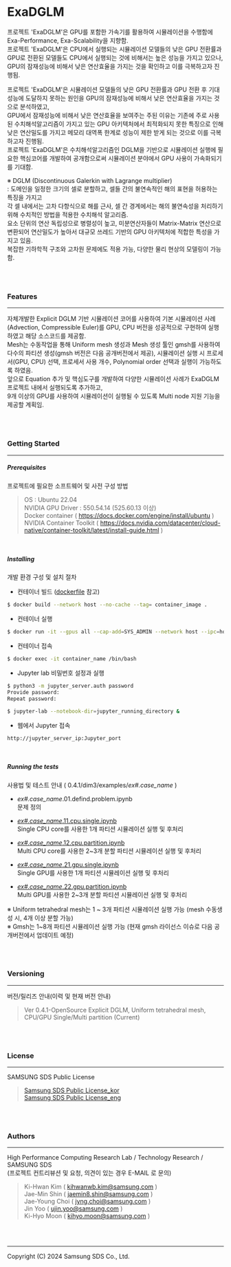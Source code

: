 # ExaDGLM
프로젝트 'ExaDGLM'은 GPU를 포함한 가속기를 활용하여 시뮬레이션을 수행함에 Exa-Performance, Exa-Scalability을 지향함. <br>
프로젝트 'ExaDGLM'은 CPU에서 실행되는 시뮬레이션 모델들의 낮은 GPU 전환률과 GPU로 전환된 모델들도 CPU에서 실행되는 것에 비해서는 높은 성능을 가지고 있으나, <br>
GPU의 잠재성능에 비해서 낮은 연산효율을 가지는 것을 확인하고 이를 극복하고자 진행됨. <br>

프로젝트 'ExaDGLM'은 시뮬레이션 모델들의 낮은 GPU 전환률과 GPU 전환 후 기대성능에 도달하지 못하는 원인을 GPU의 잠재성능에 비해서 낮은 연산효율을 가지는 것으로 분석하였고, <br>
GPU에서 잠재성능에 비해서 낮은 연산효율을 보여주는 주된 이유는 기존에 주로 사용된 수치해석알고리즘이 가지고 있는 GPU 아키텍처에서 최적화되지 못한 특징으로 인해 <br>
낮은 연산밀도를 가지고 메모리 대역폭 한계로 성능이 제한 받게 되는 것으로 이를 극복하고자 진행됨. <br>
프로젝트 'ExaDGLM'은 수치해석알고리즘인 DGLM을 기반으로 시뮬레이션 실행에 필요한 핵심코어를 개발하여 공개함으로써 시뮬레이션 분야에서 GPU 사용이 가속화되기를 기대함. <br>

※ DGLM (Discontinuous Galerkin with Lagrange multiplier) <br>
: 도메인을 일정한 크기의 셀로 분할하고, 셀들 간의 불연속적인 해의 표현을 허용하는 특징을 가지고 <br>
각 셀 내에서는 고차 다항식으로 해를 근사, 셀 간 경계에서는 해의 불연속성을 처리하기 위해 수치적인 방법을 적용한 수치해석 알고리즘. <br>
요소 단위의 연산 독립성으로 병렬성이 높고, 미분연산자들이 Matrix-Matrix 연산으로 변환되어 연산밀도가 높아서 대규모 쓰레드 기반의 GPU 아키텍처에 적합한 특성을 가지고 있음. <br>
복잡한 기하학적 구조와 고차원 문제에도 적용 가능, 다양한 물리 현상의 모델링이 가능함. <br>

<br><br>
### Features
***
자체개발한 Explicit DGLM 기반 시뮬레이션 코어를 사용하여 기본 시뮬레이션 사례(Advection, Compressible Euler)를 GPU, CPU 버전을 성공적으로 구현하여 실행하였고 해당 소스코드를 제공함. <br>
Mesh는 수동작업을 통해 Uniform mesh 생성과 Mesh 생성 툴인 gmsh를 사용하여 다수의 파티션 생성(gmsh 버전은 다음 공개버전에서 제공), 시뮬레이션 실행 시 프로세서(GPU, CPU) 선택, 프로세서 사용 개수, Polynomial order 선택과 실행이 가능하도록 하였음. <br>
앞으로 Equation 추가 및 핵심도구를 개발하여 다양한 시뮬레이션 사례가 ExaDGLM 프로젝트 내에서 실행되도록 추가하고, <br>
9개 이상의 GPU를 사용하여 시뮬레이션이 실행될 수 있도록 Multi node 지원 기능을 제공할 계획임. <br>

<br><br>
### Getting Started
***
##### Prerequisites
프로젝트에 필요한 소프트웨어 및 사전 구성 방법

> OS : Ubuntu 22.04 <br>
> NVIDIA GPU Driver : 550.54.14 (525.60.13 이상) <br>
> Docker container ( https://docs.docker.com/engine/install/ubuntu ) <br>
> NVIDIA Container Toolkit ( https://docs.nvidia.com/datacenter/cloud-native/container-toolkit/latest/install-guide.html )

<br>

##### Installing
개발 환경 구성 및 설치 절차

* 컨테이너 빌드 ([dockerfile](https://github.com/ExaDGLM/ExaDGLM/blob/master/UserGuide/dockerfile) 참고) <br>
```bash
$ docker build --network host --no-cache --tag= container_image .
```

* 컨테이너 실행
```bash
$ docker run -it --gpus all --cap-add=SYS_ADMIN --network host --ipc=host --ulimit memlock=-1 --ulimit stack=67108864 --name container_name -v host_directory:container_directory container_image /bin/bash &
```

* 컨테이너 접속
```bash
$ docker exec -it container_name /bin/bash
```

* Jupyter lab 비밀번호 설정과 실행
```bash
$ python3 -m jupyter_server.auth password
Provide password:
Repeat password:

$ jupyter-lab --notebook-dir=jupyter_running_directory &
```

* 웹에서 Jupyter 접속
```
http://jupyter_server_ip:Jupyter_port
```

<br>

##### Running the tests
사용법 및 테스트 안내 ( 0.4.1/dim3/examples/_ex#.case_name_ ) <br>

* _ex#.case_name_.01.defind.problem.ipynb <br>
문제 정의 <br>

* [_ex#.case_name_.11.cpu.single.ipynb](https://github.com/ExaDGLM/ExaDGLM/blob/master/UserGuide/UserGuide-cpu.md) <br>
Single CPU core를 사용한 1개 파티션 시뮬레이션 실행 및 후처리 <br>

* [_ex#.case_name_.12.cpu.partition.ipynb](https://github.com/ExaDGLM/ExaDGLM/blob/master/UserGuide/UserGuide-cpu.md) <br>
Multi CPU core를 사용한 2~3개 분할 파티션 시뮬레이션 실행 및 후처리 <br>

* [_ex#.case_name_.21.gpu.single.ipynb](https://github.com/ExaDGLM/ExaDGLM/blob/master/UserGuide/UserGuide-gpu.md) <br>
Single GPU를 사용한 1개 파티션 시뮬레이션 실행 및 후처리 <br>

* [_ex#.case_name_.22.gpu.partition.ipynb](https://github.com/ExaDGLM/ExaDGLM/blob/master/UserGuide/UserGuide-gpu.md) <br>
Multi GPU를 사용한 2~3개 분할 파티션 시뮬레이션 실행 및 후처리 <br>

※ Uniform tetrahedral mesh는 1 ~ 3개 파티션 시뮬레이션 실행 가능 (mesh 수동생성 시, 4개 이상 분할 가능) <br>
※ Gmsh는 1~8개 파티션 시뮬레이션 실행 가능 (현재 gmsh 라이선스 이슈로 다음 공개버전에서 업데이트 예정) <br>

<br><br>
### Versioning
***
버전/릴리즈 안내(이력 및 현재 버전 안내)

> Ver 0.4.1-OpenSource Explicit DGLM, Uniform tetrahedral mesh, CPU/GPU Single/Multi partition (Current) <br>

<br><br>
### License
***
SAMSUNG SDS Public License <br>
> [Samsung SDS Public License_kor](https://github.com/ExaDGLM/ExaDGLM/blob/master/license/Samsung%20SDS%20Public%20License_kor.md) <br>
> [Samsung SDS Public License_eng](https://github.com/ExaDGLM/ExaDGLM/blob/master/license/Samsung%20SDS%20Public%20License_eng.md) <br>


<br><br>
### Authors
***
High Performance Computing Research Lab / Technology Research / SAMSUNG SDS <br>
(프로젝트 컨트리뷰션 및 요청, 의견이 있는 경우 E-MAIL 로 문의) <br>
> Ki-Hwan Kim ( kihwanwb.kim@samsung.com ) <br>
> Jae-Min Shin ( jaemin8.shin@samsung.com )<br>
> Jae-Young Choi ( jyng.choi@samsung.com ) <br>
> Jin Yoo ( ujin.yoo@samsung.com ) <br>
> Ki-Hyo Moon ( kihyo.moon@samsung.com ) <br>

<br><br>
***
Copyright (C) 2024 Samsung SDS Co., Ltd.